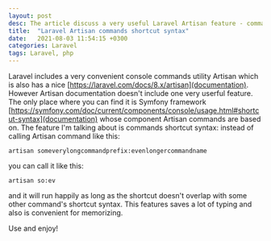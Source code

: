 ```yaml
---
layout: post
desc: The article discuss a very useful Laravel Artisan feature - commands shortcut syntax
title:  "Laravel Artisan commands shortcut syntax"
date:   2021-08-03 11:54:15 +0300
categories: Laravel
tags: Laravel, php
---
```


Laravel includes a very convenient console commands utility Artisan which is also has a nice [https://laravel.com/docs/8.x/artisan](documentation). However Artisan documentation doesn't include one very userful feature. The only place where you can find it is Symfony framework [https://symfony.com/doc/current/components/console/usage.html#shortcut-syntax](documentation) whose component Artisan commands are based on. The feature I'm talking about is commands shortcut syntax: instead of calling Artisan command like this: 

`artisan someverylongcommandprefix:evenlongercommandname` 

you can call it like this:

`artisan so:ev`

and it will run happily as long as the shortcut doesn't overlap with some other command's shortcut syntax. This features saves a lot of typing and also is convenient for memorizing. 

Use and enjoy!
